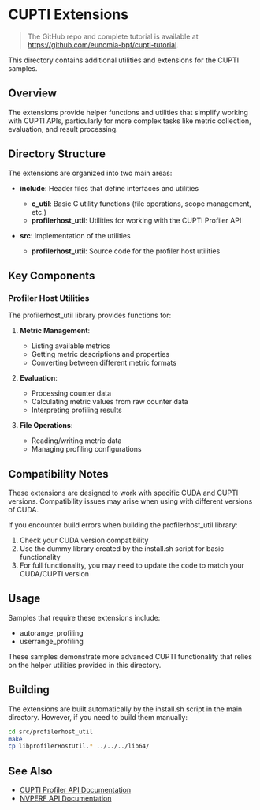 # CUPTI Extensions

> The GitHub repo and complete tutorial is available at <https://github.com/eunomia-bpf/cupti-tutorial>.

This directory contains additional utilities and extensions for the CUPTI samples.

## Overview

The extensions provide helper functions and utilities that simplify working with CUPTI APIs, particularly for more complex tasks like metric collection, evaluation, and result processing.

## Directory Structure

The extensions are organized into two main areas:

- **include**: Header files that define interfaces and utilities
  - **c_util**: Basic C utility functions (file operations, scope management, etc.)
  - **profilerhost_util**: Utilities for working with the CUPTI Profiler API

- **src**: Implementation of the utilities
  - **profilerhost_util**: Source code for the profiler host utilities

## Key Components

### Profiler Host Utilities

The profilerhost_util library provides functions for:

1. **Metric Management**:
   - Listing available metrics
   - Getting metric descriptions and properties
   - Converting between different metric formats

2. **Evaluation**:
   - Processing counter data
   - Calculating metric values from raw counter data
   - Interpreting profiling results

3. **File Operations**:
   - Reading/writing metric data
   - Managing profiling configurations

## Compatibility Notes

These extensions are designed to work with specific CUDA and CUPTI versions. Compatibility issues may arise when using with different versions of CUDA.

If you encounter build errors when building the profilerhost_util library:

1. Check your CUDA version compatibility
2. Use the dummy library created by the install.sh script for basic functionality
3. For full functionality, you may need to update the code to match your CUDA/CUPTI version

## Usage

Samples that require these extensions include:
- autorange_profiling
- userrange_profiling

These samples demonstrate more advanced CUPTI functionality that relies on the helper utilities provided in this directory.

## Building

The extensions are built automatically by the install.sh script in the main directory. However, if you need to build them manually:

```bash
cd src/profilerhost_util
make
cp libprofilerHostUtil.* ../../../lib64/
```

## See Also

- [CUPTI Profiler API Documentation](https://docs.nvidia.com/cuda/cupti/modules.html#group__CUPTI__PROFILER__API)
- [NVPERF API Documentation](https://docs.nvidia.com/cupti/Cupti/modules.html#group__NVPERF__API) 